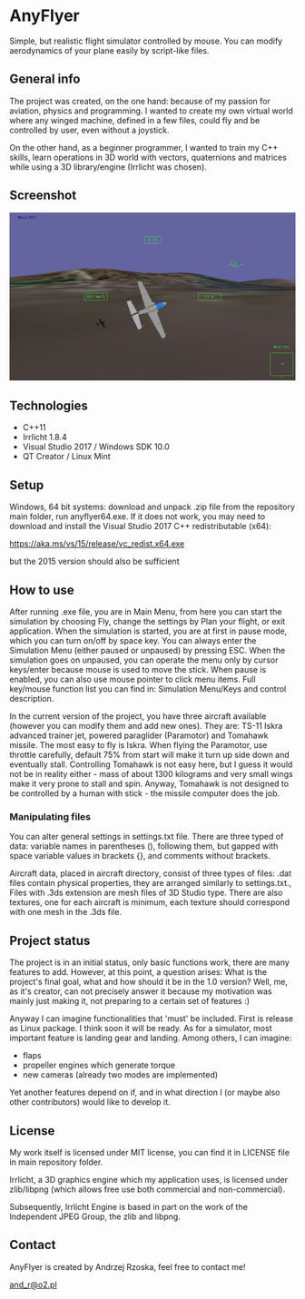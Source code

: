 # AnyFlyer
Simple, but realistic flight simulator controlled by mouse. You can modify aerodynamics of your plane easily by script-like files.
## General info
The project was created, on the one hand: because of my passion for aviation, physics and programming. I wanted to create my own virtual world where any winged machine, defined in a few files, could fly and be controlled by user, even without a joystick.

On the other hand, as a beginner programmer, I wanted to train my C++ skills, learn operations in 3D world with vectors, quaternions and matrices while using a 3D library/engine (Irrlicht was chosen).

## Screenshot
![Screen](./screen.jpg)

## Technologies
* C++11
* Irrlicht 1.8.4
* Visual Studio 2017 / Windows SDK 10.0
* QT Creator / Linux Mint

## Setup
Windows, 64 bit systems: download and unpack .zip file from the repository main folder, run anyflyer64.exe. If it does not work, you may need to download and install the Visual Studio 2017 C++ redistributable (x64):

https://aka.ms/vs/15/release/vc_redist.x64.exe

but the 2015 version should also be sufficient

## How to use
After running .exe file, you are in Main Menu, from here you can start the simulation by choosing Fly, change the settings by Plan your flight, or exit application. When the simulation is started, you are at first in pause mode, which you can turn on/off by space key. You can always enter the Simulation Menu (either paused or unpaused) by pressing ESC. When the simulation goes on unpaused, you can operate the menu only by cursor keys/enter because mouse is used to move the stick. When pause is enabled, you can also use mouse pointer to click menu items. Full key/mouse function list you can find in: Simulation Menu/Keys and control description.

In the current version of the project, you have three aircraft available (however you can modify them and add new ones).
They are: TS-11 Iskra advanced trainer jet, powered paraglider (Paramotor) and Tomahawk missile. The most easy to fly is Iskra. When flying the Paramotor, use throttle carefully, default 75% from start will make it turn up side down and eventually stall. Controlling Tomahawk is not easy here, but I guess it would not be in reality either - mass of about 1300 kilograms and very small wings make it very prone to stall and spin. Anyway, Tomahawk is not designed to be controlled by a human with stick - the missile computer does the job.
### Manipulating files
You can alter general settings in settings.txt file. There are three typed of data: variable names in parentheses (), following them, but gapped with space variable values in brackets {}, and comments without brackets. 

Aircraft data, placed in aircraft directory, consist of three types of files: .dat files contain physical properties, they are arranged similarly to settings.txt., Files with .3ds extension are mesh files of 3D Studio type. There are also textures, one for each aircraft is minimum, each texture should correspond with one mesh in the .3ds file.

## Project status
The project is in an initial status, only basic functions work, there are many features to add. However, at this point, a question arises: What is the project's final goal, what and how should it be in the 1.0 version? Well, me, as it's creator, can not precisely answer it because my motivation was mainly just making it, not preparing to a certain set of features :)  

Anyway I can imagine functionalities that 'must' be included. First is release as Linux package. I think soon it will be ready. As for a simulator, most important feature is landing gear and landing. Among others, I can imagine:
* flaps
* propeller engines which generate torque
* new cameras (already two modes are implemented)

Yet another features depend on if, and in what direction I (or maybe also other contributors) would like to develop it.

## License
My work itself is licensed under MIT license, you can find it in LICENSE file in main repository folder.

Irrlicht, a 3D graphics engine which my application uses, is licensed under zlib/libpng (which allows free use both commercial and non-commercial).

Subsequently, Irrlicht Engine is based in part on the work of the Independent JPEG Group, the zlib and libpng.

## Contact
AnyFlyer is created by Andrzej Rzoska, feel free to contact me!

and_r@o2.pl

